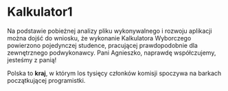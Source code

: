 Kalkulator1
===========

Na podstawie pobieżnej analizy pliku wykonywalnego i rozwoju aplikacji można dojść do wniosku, że wykonanie Kalkulatora Wyborczego powierzono pojedynczej studence, pracującej prawdopodobnie dla zewnętrznego podwykonawcy. Pani Agnieszko, naprawdę współczujemy, jesteśmy z panią!

Polska to **kraj**, w którym los tysięcy członków komisji spoczywa na barkach początkującej programistki.
